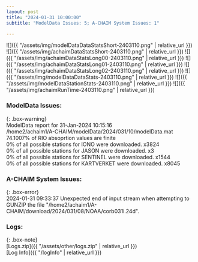 ```yaml
---
layout: post
title: "2024-01-31 10:00:00"
subtitle: "ModelData Issues: 5; A-CHAIM System Issues: 1"

---
```


![]({{ "/assets/img/modelDataDataStatsShort-2403110.png" | relative_url }})
![]({{ "/assets/img/achaimDataStatsShort-2403110.png" | relative_url }})
![]({{ "/assets/img/achaimDataStatsLong00-2403110.png" | relative_url }})
![]({{ "/assets/img/achaimDataStatsLong01-2403110.png" | relative_url }})
![]({{ "/assets/img/achaimDataStatsLong02-2403110.png" | relative_url }})
![]({{ "/assets/img/modelDataDataStats-2403110.png" | relative_url }})
![]({{ "/assets/img/modelDataStationStats-2403110.png" | relative_url }})
![]({{ "/assets/img/achaimRunTime-2403110.png" | relative_url }})


### ModelData Issues:  
  
{: .box-warning}  
 ModelData report for 31-Jan-2024 10:15:16   
 /home2/achaim1/A-CHAIM/modelData/2024/031/10/modelData.mat   
 74.1007% of RIO absoprtion values are finite   
 0% of all possible stations for IONO were downloaded. x3824   
 0% of all possible stations for JASON were downloaded. x3   
 0% of all possible stations for SENTINEL were downloaded. x1544   
 0% of all possible stations for KARTVERKET were downloaded. x8045   
  
### A-CHAIM System Issues:  
  
{: .box-error}  
2024-01-31 09:33:37 Unexpected end of input stream when attempting to GUNZIP the file "/home2/achaim1/A-CHAIM/download/2024/031/08/NOAA/corb031i.24d".  

### Logs:  
  
{: .box-note}  
[Logs.zip]({{ "/assets/other/logs.zip" | relative_url }})  
[Log Info]({{ "/logInfo" | relative_url }})  
